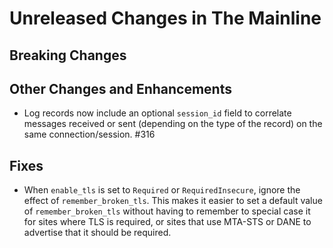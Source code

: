 # Unreleased Changes in The Mainline

## Breaking Changes

## Other Changes and Enhancements

* Log records now include an optional `session_id` field to correlate
  messages received or sent (depending on the type of the record) on
  the same connection/session. #316

## Fixes

* When `enable_tls` is set to `Required` or `RequiredInsecure`, ignore the
  effect of `remember_broken_tls`.  This makes it easier to set a default value
  of `remember_broken_tls` without having to remember to special case it for
  sites where TLS is required, or sites that use MTA-STS or DANE to advertise
  that it should be required.
